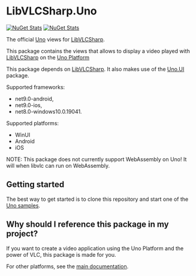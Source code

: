 # LibVLCSharp.Uno

[![NuGet Stats](https://img.shields.io/nuget/v/LibVLCSharp.Uno.svg)](https://www.nuget.org/packages/LibVLCSharp.Uno)
[![NuGet Stats](https://img.shields.io/nuget/dt/LibVLCSharp.Uno.svg)](https://www.nuget.org/packages/LibVLCSharp.Uno)

The official [Uno](https://github.com/unoplatform/uno) views for [LibVLCSharp](../LibVLCSharp/README.md).

This package contains the views that allows to display a video played with [LibVLCSharp](../LibVLCSharp/README.md) on the [Uno Platform](https://platform.uno/)

This package depends on [LibVLCSharp](../LibVLCSharp/README.md). It also makes use of the [Uno.UI](https://www.nuget.org/packages/Uno.UI) package.

Supported frameworks:

- net9.0-android,
- net9.0-ios,
- net8.0-windows10.0.19041.

Supported platforms:

- WinUI
- Android
- iOS

NOTE: This package does not currently support WebAssembly on Uno! It will when libvlc can run on WebAssembly.

## Getting started

The best way to get started is to clone this repository and start one of the [Uno samples](../../samples/Uno).

## Why should I reference this package in my project?

If you want to create a video application using the Uno Platform and the power of VLC, this package is made for you.

For other platforms, see the [main documentation](../../README.md).

